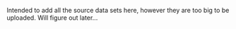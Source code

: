Intended to add all the source data sets here, however they are too big to be uploaded. Will figure out later...
